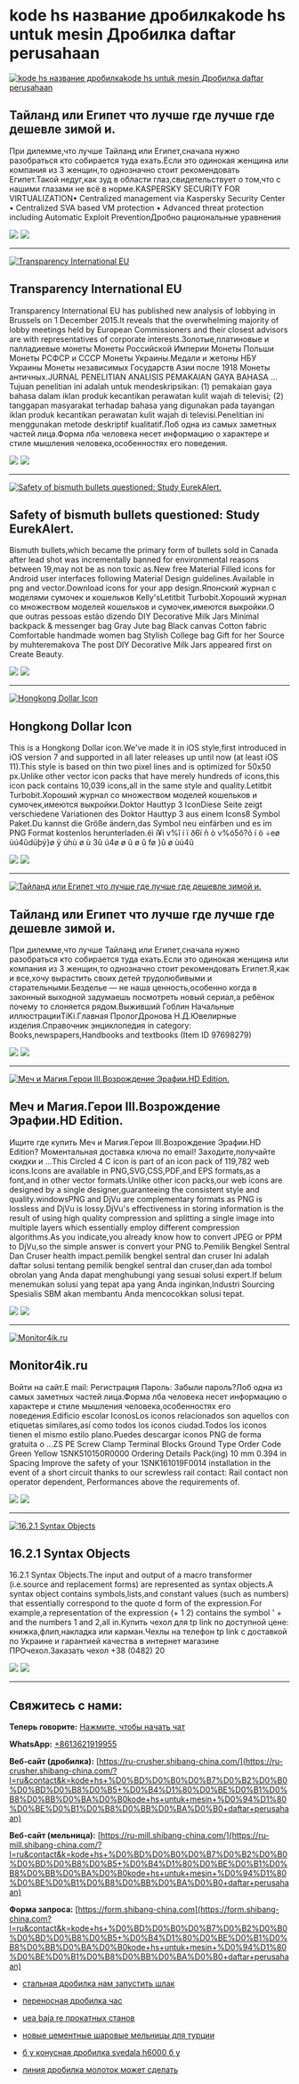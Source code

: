 # kode hs название дробилкаkode hs untuk mesin Дробилка daftar perusahaan

<a href="https://swt.shibang-china.com/?l=ru&img&k=kode+hs+%D0%BD%D0%B0%D0%B7%D0%B2%D0%B0%D0%BD%D0%B8%D0%B5+%D0%B4%D1%80%D0%BE%D0%B1%D0%B8%D0%BB%D0%BA%D0%B0kode+hs+untuk+mesin+%D0%94%D1%80%D0%BE%D0%B1%D0%B8%D0%BB%D0%BA%D0%B0+daftar+perusahaan" target="_blank">![kode hs название дробилкаkode hs untuk mesin Дробилка daftar perusahaan](http://static.shibang-china.com/all-800x300/1176.jpg)</a>

## Тайланд или Египет что лучше где лучше где дешевле зимой и.
При дилемме,что лучше Тайланд или Египет,сначала нужно разобраться кто собирается туда ехать.Если это одинокая женщина или компания из 3 женщин,то однозначно стоит рекомендовать Египет.Такой недуг,как зуд в области глаз,свидетельствует о том,что с нашими глазами не всё в норме.KASPERSKY SECURITY FOR VIRTUALIZATION• Centralized management via Kaspersky Security Center • Centralized SVA based VM protection • Advanced threat protection including Automatic Exploit PreventionДробно рациональные уравнения


<a href="https://whatsapp.shibangsoft.com/WhatsApp.php" target="_blank" title="WhatsApp">![](http://static.shibang-china.com/icon/whatsapp.png)</a> <a href="https://swt.shibang-china.com/?l=ru&icon&k=kode+hs+%D0%BD%D0%B0%D0%B7%D0%B2%D0%B0%D0%BD%D0%B8%D0%B5+%D0%B4%D1%80%D0%BE%D0%B1%D0%B8%D0%BB%D0%BA%D0%B0kode+hs+untuk+mesin+%D0%94%D1%80%D0%BE%D0%B1%D0%B8%D0%BB%D0%BA%D0%B0+daftar+perusahaan" target="_blank">![](http://static.shibang-china.com/icon/chat-ru.png)</a>

---

<a href="https://swt.shibang-china.com/?l=ru&img&k=kode+hs+%D0%BD%D0%B0%D0%B7%D0%B2%D0%B0%D0%BD%D0%B8%D0%B5+%D0%B4%D1%80%D0%BE%D0%B1%D0%B8%D0%BB%D0%BA%D0%B0kode+hs+untuk+mesin+%D0%94%D1%80%D0%BE%D0%B1%D0%B8%D0%BB%D0%BA%D0%B0+daftar+perusahaan" target="_blank">![Transparency International EU](http://static.shibang-china.com/all-800x300/486.jpg)</a>

## Transparency International EU
Transparency International EU has published new analysis of lobbying in Brussels on 1 December 2015.It reveals that the overwhelming majority of lobby meetings held by European Commissioners and their closest advisors are with representatives of corporate interests.Золотые,платиновые и палладиевые монеты Монеты Российской Империи Монеты Польши Монеты РСФСР и СССР Монеты Украины.Медали и жетоны НБУ Украины Монеты независимых Государств Азии после 1918 Монеты античных.JURNAL PENELITIAN ANALISIS PEMAKAIAN GAYA BAHASA …Tujuan penelitian ini adalah untuk mendeskripsikan: (1) pemakaian gaya bahasa dalam iklan produk kecantikan perawatan kulit wajah di televisi; (2) tanggapan masyarakat terhadap bahasa yang digunakan pada tayangan iklan produk kecantikan perawatan kulit wajah di televisi.Penelitian ini menggunakan metode deskriptif kualitatif.Лоб одна из самых заметных частей лица.Форма лба человека несет информацию о характере и стиле мышления человека,особенностях его поведения.


<a href="https://whatsapp.shibangsoft.com/WhatsApp.php" target="_blank" title="WhatsApp">![](http://static.shibang-china.com/icon/whatsapp.png)</a> <a href="https://swt.shibang-china.com/?l=ru&icon&k=kode+hs+%D0%BD%D0%B0%D0%B7%D0%B2%D0%B0%D0%BD%D0%B8%D0%B5+%D0%B4%D1%80%D0%BE%D0%B1%D0%B8%D0%BB%D0%BA%D0%B0kode+hs+untuk+mesin+%D0%94%D1%80%D0%BE%D0%B1%D0%B8%D0%BB%D0%BA%D0%B0+daftar+perusahaan" target="_blank">![](http://static.shibang-china.com/icon/chat-ru.png)</a>

---

<a href="https://swt.shibang-china.com/?l=ru&img&k=kode+hs+%D0%BD%D0%B0%D0%B7%D0%B2%D0%B0%D0%BD%D0%B8%D0%B5+%D0%B4%D1%80%D0%BE%D0%B1%D0%B8%D0%BB%D0%BA%D0%B0kode+hs+untuk+mesin+%D0%94%D1%80%D0%BE%D0%B1%D0%B8%D0%BB%D0%BA%D0%B0+daftar+perusahaan" target="_blank">![Safety of bismuth bullets questioned: Study EurekAlert.](http://static.shibang-china.com/all-800x300/438.jpg)</a>

## Safety of bismuth bullets questioned: Study EurekAlert.
Bismuth bullets,which became the primary form of bullets sold in Canada after lead shot was incrementally banned for environmental reasons between 19,may not be as non toxic as.New free Material Filled icons for Android user interfaces following Material Design guidelines.Available in png and vector.Download icons for your app design.Японский журнал с моделями сумочек и кошельков Kelly'sLetitbit Turbobit.Хороший журнал со множеством моделей кошельков и сумочек,имеются выкройки.O que outras pessoas est&#227;o dizendo DIY Decorative Milk Jars Minimal backpack &amp; messenger bag Gray Jute bag Black canvas Cotton fabric Comfortable handmade women bag Stylish College bag Gift for her Source by muhteremakova The post DIY Decorative Milk Jars appeared first on Create Beauty.


<a href="https://whatsapp.shibangsoft.com/WhatsApp.php" target="_blank" title="WhatsApp">![](http://static.shibang-china.com/icon/whatsapp.png)</a> <a href="https://swt.shibang-china.com/?l=ru&icon&k=kode+hs+%D0%BD%D0%B0%D0%B7%D0%B2%D0%B0%D0%BD%D0%B8%D0%B5+%D0%B4%D1%80%D0%BE%D0%B1%D0%B8%D0%BB%D0%BA%D0%B0kode+hs+untuk+mesin+%D0%94%D1%80%D0%BE%D0%B1%D0%B8%D0%BB%D0%BA%D0%B0+daftar+perusahaan" target="_blank">![](http://static.shibang-china.com/icon/chat-ru.png)</a>

---

<a href="https://swt.shibang-china.com/?l=ru&img&k=kode+hs+%D0%BD%D0%B0%D0%B7%D0%B2%D0%B0%D0%BD%D0%B8%D0%B5+%D0%B4%D1%80%D0%BE%D0%B1%D0%B8%D0%BB%D0%BA%D0%B0kode+hs+untuk+mesin+%D0%94%D1%80%D0%BE%D0%B1%D0%B8%D0%BB%D0%BA%D0%B0+daftar+perusahaan" target="_blank">![Hongkong Dollar Icon](http://static.shibang-china.com/all-800x300/314.jpg)</a>

## Hongkong Dollar Icon
This is a Hongkong Dollar icon.We've made it in iOS style,first introduced in iOS version 7 and supported in all later releases up until now (at least iOS 11).This style is based on thin two pixel lines and is optimized for 50x50 px.Unlike other vector icon packs that have merely hundreds of icons,this icon pack contains 10,039 icons,all in the same style and quality.Letitbit Turbobit.Хороший журнал со множеством моделей кошельков и сумочек,имеются выкройки.Doktor Hauttyp 3 IconDiese Seite zeigt verschiedene Variationen des Doktor Hauttyp 3 aus einem Icons8 Symbol Paket.Du kannst die Gr&#246;&#223;e &#228;ndern,das Symbol neu einf&#228;rben und es im PNG Format kostenlos herunterladen.&#235;&#236; &#237;&#165;&#236; v%&#238; &#237; &#239; &#240;6&#239; &#241; &#242; v%&#243;5&#244;?&#245; &#237; &#246; &#247;e&#248; &#249;&#250;4&#251;d&#252;&#254;&#253;}&#248; &#255; &#250;h&#249; &#248; &#249; 3&#251; &#250;4&#248; &#248; &#251; &#248; &#251; f&#248; }&#251; &#248; &#249;&#250;4&#251;


<a href="https://whatsapp.shibangsoft.com/WhatsApp.php" target="_blank" title="WhatsApp">![](http://static.shibang-china.com/icon/whatsapp.png)</a> <a href="https://swt.shibang-china.com/?l=ru&icon&k=kode+hs+%D0%BD%D0%B0%D0%B7%D0%B2%D0%B0%D0%BD%D0%B8%D0%B5+%D0%B4%D1%80%D0%BE%D0%B1%D0%B8%D0%BB%D0%BA%D0%B0kode+hs+untuk+mesin+%D0%94%D1%80%D0%BE%D0%B1%D0%B8%D0%BB%D0%BA%D0%B0+daftar+perusahaan" target="_blank">![](http://static.shibang-china.com/icon/chat-ru.png)</a>

---

<a href="https://swt.shibang-china.com/?l=ru&img&k=kode+hs+%D0%BD%D0%B0%D0%B7%D0%B2%D0%B0%D0%BD%D0%B8%D0%B5+%D0%B4%D1%80%D0%BE%D0%B1%D0%B8%D0%BB%D0%BA%D0%B0kode+hs+untuk+mesin+%D0%94%D1%80%D0%BE%D0%B1%D0%B8%D0%BB%D0%BA%D0%B0+daftar+perusahaan" target="_blank">![Тайланд или Египет что лучше где лучше где дешевле зимой и.](http://static.shibang-china.com/all-800x300/822.jpg)</a>

## Тайланд или Египет что лучше где лучше где дешевле зимой и.
При дилемме,что лучше Тайланд или Египет,сначала нужно разобраться кто собирается туда ехать.Если это одинокая женщина или компания из 3 женщин,то однозначно стоит рекомендовать Египет.Я,как и все,хочу вырастить своих детей трудолюбивыми и старательными.Безделье — не наша ценность,особенно когда в законный выходной задумаешь посмотреть новый сериал,а ребёнок почему то слоняется рядом.Выживший Гоблин Начальные иллюстрацииTiKi.Главная ПрологДронова Н.Д.Ювелирные изделия.Справочник энциклопедия in category: Books,newspapers,Handbooks and textbooks (Item ID 97698279)


<a href="https://whatsapp.shibangsoft.com/WhatsApp.php" target="_blank" title="WhatsApp">![](http://static.shibang-china.com/icon/whatsapp.png)</a> <a href="https://swt.shibang-china.com/?l=ru&icon&k=kode+hs+%D0%BD%D0%B0%D0%B7%D0%B2%D0%B0%D0%BD%D0%B8%D0%B5+%D0%B4%D1%80%D0%BE%D0%B1%D0%B8%D0%BB%D0%BA%D0%B0kode+hs+untuk+mesin+%D0%94%D1%80%D0%BE%D0%B1%D0%B8%D0%BB%D0%BA%D0%B0+daftar+perusahaan" target="_blank">![](http://static.shibang-china.com/icon/chat-ru.png)</a>

---

<a href="https://swt.shibang-china.com/?l=ru&img&k=kode+hs+%D0%BD%D0%B0%D0%B7%D0%B2%D0%B0%D0%BD%D0%B8%D0%B5+%D0%B4%D1%80%D0%BE%D0%B1%D0%B8%D0%BB%D0%BA%D0%B0kode+hs+untuk+mesin+%D0%94%D1%80%D0%BE%D0%B1%D0%B8%D0%BB%D0%BA%D0%B0+daftar+perusahaan" target="_blank">![Меч и Магия.Герои III.Возрождение Эрафии.HD Edition.](http://static.shibang-china.com/all-800x300/1137.jpg)</a>

## Меч и Магия.Герои III.Возрождение Эрафии.HD Edition.
Ищите где купить Меч и Магия.Герои III.Возрождение Эрафии.HD Edition? Моментальная доставка ключа по email! Заходите,получайте скидки и …This Circled 4 C icon is part of an icon pack of 119,782 web icons.Icons are available in PNG,SVG,CSS,PDF,and EPS formats,as a font,and in other vector formats.Unlike other icon packs,our web icons are designed by a single designer,guaranteeing the consistent style and quality.windowsPNG and DjVu are complementary formats as PNG is lossless and DjVu is lossy.DjVu's effectiveness in storing information is the result of using high quality compression and splitting a single image into multiple layers which essentially employ different compression algorithms.As you indicate,you already know how to convert JPEG or PPM to DjVu,so the simple answer is convert your PNG to.Pemilik Bengkel Sentral Dan Cruser health impact.pemilik bengkel sentral dan cruser Ini adalah daftar solusi tentang pemilik bengkel sentral dan cruser,dan ada tombol obrolan yang Anda dapat menghubungi yang sesuai solusi expert.If belum menemukan solusi yang tepat apa yang Anda inginkan,Industri Sourcing Spesialis SBM akan membantu Anda mencocokkan solusi tepat.


<a href="https://whatsapp.shibangsoft.com/WhatsApp.php" target="_blank" title="WhatsApp">![](http://static.shibang-china.com/icon/whatsapp.png)</a> <a href="https://swt.shibang-china.com/?l=ru&icon&k=kode+hs+%D0%BD%D0%B0%D0%B7%D0%B2%D0%B0%D0%BD%D0%B8%D0%B5+%D0%B4%D1%80%D0%BE%D0%B1%D0%B8%D0%BB%D0%BA%D0%B0kode+hs+untuk+mesin+%D0%94%D1%80%D0%BE%D0%B1%D0%B8%D0%BB%D0%BA%D0%B0+daftar+perusahaan" target="_blank">![](http://static.shibang-china.com/icon/chat-ru.png)</a>

---

<a href="https://swt.shibang-china.com/?l=ru&img&k=kode+hs+%D0%BD%D0%B0%D0%B7%D0%B2%D0%B0%D0%BD%D0%B8%D0%B5+%D0%B4%D1%80%D0%BE%D0%B1%D0%B8%D0%BB%D0%BA%D0%B0kode+hs+untuk+mesin+%D0%94%D1%80%D0%BE%D0%B1%D0%B8%D0%BB%D0%BA%D0%B0+daftar+perusahaan" target="_blank">![Monitor4ik.ru](http://static.shibang-china.com/all-800x300/177.jpg)</a>

## Monitor4ik.ru
Войти на сайт.E mail: Регистрация Пароль: Забыли пароль?Лоб одна из самых заметных частей лица.Форма лба человека несет информацию о характере и стиле мышления человека,особенностях его поведения.Edificio escolar IconosLos iconos relacionados son aquellos con etiquetas similares,as&#237; como todos los iconos ciudad.Todos los iconos tienen el mismo estilo plano.Puedes descargar iconos PNG de forma gratuita o …ZS PE Screw Clamp Terminal Blocks Ground Type Order Code Green Yellow 1SNK510150R0000 Ordering Details Pack(ing) 10 mm 0.394 in Spacing Improve the safety of your 1SNK161019F0014 installation in the event of a short circuit thanks to our screwless rail contact: Rail contact non operator dependent, Performances above the requirements of.


<a href="https://whatsapp.shibangsoft.com/WhatsApp.php" target="_blank" title="WhatsApp">![](http://static.shibang-china.com/icon/whatsapp.png)</a> <a href="https://swt.shibang-china.com/?l=ru&icon&k=kode+hs+%D0%BD%D0%B0%D0%B7%D0%B2%D0%B0%D0%BD%D0%B8%D0%B5+%D0%B4%D1%80%D0%BE%D0%B1%D0%B8%D0%BB%D0%BA%D0%B0kode+hs+untuk+mesin+%D0%94%D1%80%D0%BE%D0%B1%D0%B8%D0%BB%D0%BA%D0%B0+daftar+perusahaan" target="_blank">![](http://static.shibang-china.com/icon/chat-ru.png)</a>

---

<a href="https://swt.shibang-china.com/?l=ru&img&k=kode+hs+%D0%BD%D0%B0%D0%B7%D0%B2%D0%B0%D0%BD%D0%B8%D0%B5+%D0%B4%D1%80%D0%BE%D0%B1%D0%B8%D0%BB%D0%BA%D0%B0kode+hs+untuk+mesin+%D0%94%D1%80%D0%BE%D0%B1%D0%B8%D0%BB%D0%BA%D0%B0+daftar+perusahaan" target="_blank">![16.2.1 Syntax Objects](http://static.shibang-china.com/all-800x300/886.jpg)</a>

## 16.2.1 Syntax Objects
16.2.1 Syntax Objects.The input and output of a macro transformer (i.e.source and replacement forms) are represented as syntax objects.A syntax object contains symbols,lists,and constant values (such as numbers) that essentially correspond to the quote d form of the expression.For example,a representation of the expression (+ 1 2) contains the symbol ' + and the numbers 1 and 2,all in.Купить чехол для tp link по доступной цене: книжка,флип,накладка или карман.Чехлы на телефон tp link с доставкой по Украине и гарантией качества в интернет магазине ПРОчехол.Заказать чехол +38 (0482) 20

<a href="https://whatsapp.shibangsoft.com/WhatsApp.php" target="_blank" title="WhatsApp">![](http://static.shibang-china.com/icon/whatsapp.png)</a> <a href="https://swt.shibang-china.com/?l=ru&icon&k=kode+hs+%D0%BD%D0%B0%D0%B7%D0%B2%D0%B0%D0%BD%D0%B8%D0%B5+%D0%B4%D1%80%D0%BE%D0%B1%D0%B8%D0%BB%D0%BA%D0%B0kode+hs+untuk+mesin+%D0%94%D1%80%D0%BE%D0%B1%D0%B8%D0%BB%D0%BA%D0%B0+daftar+perusahaan" target="_blank">![](http://static.shibang-china.com/icon/chat-ru.png)</a>

---
## Свяжитесь с нами:

**Теперь говорите:** [Нажмите, чтобы начать чат](https://swt.shibang-china.com?l=ru&contact&k=kode+hs+%D0%BD%D0%B0%D0%B7%D0%B2%D0%B0%D0%BD%D0%B8%D0%B5+%D0%B4%D1%80%D0%BE%D0%B1%D0%B8%D0%BB%D0%BA%D0%B0kode+hs+untuk+mesin+%D0%94%D1%80%D0%BE%D0%B1%D0%B8%D0%BB%D0%BA%D0%B0+daftar+perusahaan)

**WhatsApp:**  [+8613621919955](https://whatsapp.shibangsoft.com/WhatsApp.php)

**Веб-сайт (дробилка):** [https://ru-crusher.shibang-china.com/](https://ru-crusher.shibang-china.com/?l=ru&contact&k=kode+hs+%D0%BD%D0%B0%D0%B7%D0%B2%D0%B0%D0%BD%D0%B8%D0%B5+%D0%B4%D1%80%D0%BE%D0%B1%D0%B8%D0%BB%D0%BA%D0%B0kode+hs+untuk+mesin+%D0%94%D1%80%D0%BE%D0%B1%D0%B8%D0%BB%D0%BA%D0%B0+daftar+perusahaan)

**Веб-сайт (мельница):** [https://ru-mill.shibang-china.com/](https://ru-mill.shibang-china.com/?l=ru&contact&k=kode+hs+%D0%BD%D0%B0%D0%B7%D0%B2%D0%B0%D0%BD%D0%B8%D0%B5+%D0%B4%D1%80%D0%BE%D0%B1%D0%B8%D0%BB%D0%BA%D0%B0kode+hs+untuk+mesin+%D0%94%D1%80%D0%BE%D0%B1%D0%B8%D0%BB%D0%BA%D0%B0+daftar+perusahaan)

**Форма запроса:** [https://form.shibang-china.com](https://form.shibang-china.com?l=ru&contact&k=kode+hs+%D0%BD%D0%B0%D0%B7%D0%B2%D0%B0%D0%BD%D0%B8%D0%B5+%D0%B4%D1%80%D0%BE%D0%B1%D0%B8%D0%BB%D0%BA%D0%B0kode+hs+untuk+mesin+%D0%94%D1%80%D0%BE%D0%B1%D0%B8%D0%BB%D0%BA%D0%B0+daftar+perusahaan)

* [стальная дробилка нам запустить шлак](../124/%D1%81%D1%82%D0%B0%D0%BB%D1%8C%D0%BD%D0%B0%D1%8F%20%D0%B4%D1%80%D0%BE%D0%B1%D0%B8%D0%BB%D0%BA%D0%B0%20%D0%BD%D0%B0%D0%BC%20%D0%B7%D0%B0%D0%BF%D1%83%D1%81%D1%82%D0%B8%D1%82%D1%8C%20%D1%88%D0%BB%D0%B0%D0%BA.md)

* [переносная дробилка час](../123/%D0%BF%D0%B5%D1%80%D0%B5%D0%BD%D0%BE%D1%81%D0%BD%D0%B0%D1%8F%20%D0%B4%D1%80%D0%BE%D0%B1%D0%B8%D0%BB%D0%BA%D0%B0%20%D1%87%D0%B0%D1%81.md)

* [uea baja re прокатных станов](../125/uea%20baja%20re%20%D0%BF%D1%80%D0%BE%D0%BA%D0%B0%D1%82%D0%BD%D1%8B%D1%85%20%D1%81%D1%82%D0%B0%D0%BD%D0%BE%D0%B2.md)

* [новые цементные шаровые мельницы для турции](../121/%D0%BD%D0%BE%D0%B2%D1%8B%D0%B5%20%D1%86%D0%B5%D0%BC%D0%B5%D0%BD%D1%82%D0%BD%D1%8B%D0%B5%20%D1%88%D0%B0%D1%80%D0%BE%D0%B2%D1%8B%D0%B5%20%D0%BC%D0%B5%D0%BB%D1%8C%D0%BD%D0%B8%D1%86%D1%8B%20%D0%B4%D0%BB%D1%8F%20%D1%82%D1%83%D1%80%D1%86%D0%B8%D0%B8.md)

* [б  у конусная дробилка svedala h6000 б  у](../125/%D0%B1%20%20%D1%83%20%D0%BA%D0%BE%D0%BD%D1%83%D1%81%D0%BD%D0%B0%D1%8F%20%D0%B4%D1%80%D0%BE%D0%B1%D0%B8%D0%BB%D0%BA%D0%B0%20svedala%20h6000%20%D0%B1%20%20%D1%83.md)

* [линия дробилка молоток может сделать](../122/%D0%BB%D0%B8%D0%BD%D0%B8%D1%8F%20%D0%B4%D1%80%D0%BE%D0%B1%D0%B8%D0%BB%D0%BA%D0%B0%20%D0%BC%D0%BE%D0%BB%D0%BE%D1%82%D0%BE%D0%BA%20%D0%BC%D0%BE%D0%B6%D0%B5%D1%82%20%D1%81%D0%B4%D0%B5%D0%BB%D0%B0%D1%82%D1%8C.md)